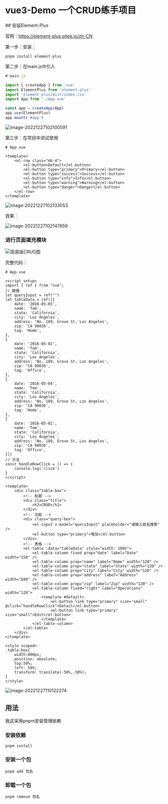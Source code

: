 <!--
 * @Descripttion: 
 * @version: 
 * @Author: 冉勇
 * @Date: 2022-12-27 09:50:33
 * @LastEditTime: 2022-12-27 10:08:31
-->
<h1>vue3-Demo 一个CRUD练手项目</h1>
## 安装Element-Plus

官网：https://element-plus.gitee.io/zh-CN

第一步：安装：

```shell
pnpm install element-plus
```

第二步：在main.js中引入

```javascript
# main.js

import { createApp } from 'vue'
import ElementPlus from 'element-plus'
import 'element-plus/dist/index.css'
import App from './App.vue'

const app = createApp(App)
app.use(ElementPlus)
app.mount('#app')
```

![image-20221227102100591](https://cdn.jsdelivr.net/gh/ranyong1997/image_collect@main/img/202212271021468.png)

第三步：在项目中测试使用

```vue
# App.vue

<template>
    <el-row class="mb-4">
        <el-button>Default</el-button>
        <el-button type="primary">Primary</el-button>
        <el-button type="success">Success</el-button>
        <el-button type="info">Info</el-button>
        <el-button type="warning">Warning</el-button>
        <el-button type="danger">Danger</el-button>
    </el-row>
</template>
```

![image-20221227102133053](https://cdn.jsdelivr.net/gh/ranyong1997/image_collect@main/img/202212271021375.png)

效果：

![image-20221227102147659](https://cdn.jsdelivr.net/gh/ranyong1997/image_collect@main/img/202212271021573.png)

### 进行页面填充模块

![简易版CRUD图](https://cdn.jsdelivr.net/gh/ranyong1997/image_collect@main/img/202212271058838.jpg)

完整代码：

```vue
# App.vue

<script setup>
import { ref } from "vue";
// 数据
let queryInput = ref("")
let tableData = ref([{
    date: '2016-05-03',
    name: 'Tom',
    state: 'California',
    city: 'Los Angeles',
    address: 'No. 189, Grove St, Los Angeles',
    zip: 'CA 90036',
    tag: 'Home',
},
{
    date: '2016-05-02',
    name: 'Tom',
    state: 'California',
    city: 'Los Angeles',
    address: 'No. 189, Grove St, Los Angeles',
    zip: 'CA 90036',
    tag: 'Office',
},
{
    date: '2016-05-04',
    name: 'Tom',
    state: 'California',
    city: 'Los Angeles',
    address: 'No. 189, Grove St, Los Angeles',
    zip: 'CA 90036',
    tag: 'Home',
},
{
    date: '2016-05-01',
    name: 'Tom',
    state: 'California',
    city: 'Los Angeles',
    address: 'No. 189, Grove St, Los Angeles',
    zip: 'CA 90036',
    tag: 'Office',
}])
// 方法
const handleRowClick = () => {
    console.log('click')
}
</script>

<template>
    <div class="table-box">
        <!-- 标题 -->
        <div class="title">
            <h2>CRUD</h2>
        </div>
        <!-- 功能 -->
        <div class="query-box">
            <el-input v-model="queryInput" placeholder="请输入姓名搜索" />
            <el-button type="primary">增加</el-button>
        </div>
        <!-- 表格 -->
        <el-table :data="tableData" style="width: 100%">
            <el-table-column fixed prop="date" label="Date" width="150" />
            <el-table-column prop="name" label="Name" width="120" />
            <el-table-column prop="state" label="State" width="120" />
            <el-table-column prop="city" label="City" width="120" />
            <el-table-column prop="address" label="Address" width="600" />
            <el-table-column prop="zip" label="Zip" width="120" />
            <el-table-column fixed="right" label="Operations" width="120">
                <template #default>
                    <el-button link type="primary" size="small" @click="handleRowClick">Detail</el-button>
                    <el-button link type="primary" size="small">Edit</el-button>
                </template>
            </el-table-column>
        </el-table>
    </div>
</template>

<style scoped>
.table-box{
    width:800px;
    position: absolute;
    top:50%;
    left: 50%;
    transform: translate(-50%,-50%);
}
</style>
```

![image-20221227110122274](https://cdn.jsdelivr.net/gh/ranyong1997/image_collect@main/img/202212271101898.png)





## 用法

我这采用pnpm安装管理依赖
### 安装依赖
```shell
pnpm install
```
### 安装一个包
```shell
pnpm add 包名
```
### 卸载一个包
```shell
pnpm remove 包名
```